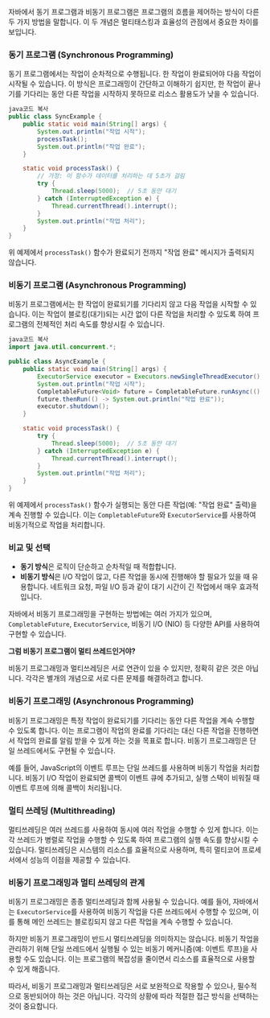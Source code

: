 자바에서 동기 프로그램과 비동기 프로그램은 프로그램의 흐름을 제어하는 방식이 다른 두 가지 방법을 말합니다. 이 두 개념은 멀티태스킹과 효율성의 관점에서 중요한 차이를 보입니다.

### 동기 프로그램 (Synchronous Programming)

동기 프로그램에서는 작업이 순차적으로 수행됩니다. 한 작업이 완료되어야 다음 작업이 시작될 수 있습니다. 이 방식은 프로그래밍이 간단하고 이해하기 쉽지만, 한 작업이 끝나기를 기다리는 동안 다른 작업을 시작하지 못하므로 리소스 활용도가 낮을 수 있습니다.

```java
java코드 복사
public class SyncExample {
    public static void main(String[] args) {
        System.out.println("작업 시작");
        processTask();
        System.out.println("작업 완료");
    }

    static void processTask() {
        // 가정: 이 함수가 데이터를 처리하는 데 5초가 걸림
        try {
            Thread.sleep(5000);  // 5초 동안 대기
        } catch (InterruptedException e) {
            Thread.currentThread().interrupt();
        }
        System.out.println("작업 처리");
    }
}
```

위 예제에서 `processTask()` 함수가 완료되기 전까지 "작업 완료" 메시지가 출력되지 않습니다.

### 비동기 프로그램 (Asynchronous Programming)

비동기 프로그램에서는 한 작업이 완료되기를 기다리지 않고 다음 작업을 시작할 수 있습니다. 이는 작업이 블로킹(대기)되는 시간 없이 다른 작업을 처리할 수 있도록 하여 프로그램의 전체적인 처리 속도를 향상시킬 수 있습니다.

```java
java코드 복사
import java.util.concurrent.*;

public class AsyncExample {
    public static void main(String[] args) {
        ExecutorService executor = Executors.newSingleThreadExecutor();
        System.out.println("작업 시작");
        CompletableFuture<Void> future = CompletableFuture.runAsync(() -> processTask(), executor);
        future.thenRun(() -> System.out.println("작업 완료"));
        executor.shutdown();
    }

    static void processTask() {
        try {
            Thread.sleep(5000);  // 5초 동안 대기
        } catch (InterruptedException e) {
            Thread.currentThread().interrupt();
        }
        System.out.println("작업 처리");
    }
}
```

위 예제에서 `processTask()` 함수가 실행되는 동안 다른 작업(예: "작업 완료" 출력)을 계속 진행할 수 있습니다. 이는 `CompletableFuture`와 `ExecutorService`를 사용하여 비동기적으로 작업을 처리합니다.

### 비교 및 선택

- **동기 방식**은 로직이 단순하고 순차적일 때 적합합니다.
- **비동기 방식**은 I/O 작업이 많고, 다른 작업을 동시에 진행해야 할 필요가 있을 때 유용합니다. 네트워크 요청, 파일 I/O 등과 같이 대기 시간이 긴 작업에서 매우 효과적입니다.

자바에서 비동기 프로그래밍을 구현하는 방법에는 여러 가지가 있으며, `CompletableFuture`, `ExecutorService`, 비동기 I/O (NIO) 등 다양한 API를 사용하여 구현할 수 있습니다.

**그럼 비동기 프로그램이 멀티 쓰레드인거야?**

비동기 프로그래밍과 멀티쓰레딩은 서로 연관이 있을 수 있지만, 정확히 같은 것은 아닙니다. 각각은 별개의 개념으로 서로 다른 문제를 해결하려고 합니다.

### 비동기 프로그래밍 (Asynchronous Programming)

비동기 프로그래밍은 특정 작업이 완료되기를 기다리는 동안 다른 작업을 계속 수행할 수 있도록 합니다. 이는 프로그램이 작업의 완료를 기다리는 대신 다른 작업을 진행하면서 작업의 완료를 알림 받을 수 있게 하는 것을 목표로 합니다. 비동기 프로그래밍은 단일 쓰레드에서도 구현될 수 있습니다.

예를 들어, JavaScript의 이벤트 루프는 단일 쓰레드를 사용하며 비동기 작업을 처리합니다. 비동기 I/O 작업이 완료되면 콜백이 이벤트 큐에 추가되고, 실행 스택이 비워질 때 이벤트 루프에 의해 콜백이 처리됩니다.

### 멀티 쓰레딩 (Multithreading)

멀티쓰레딩은 여러 쓰레드를 사용하여 동시에 여러 작업을 수행할 수 있게 합니다. 이는 각 쓰레드가 병렬로 작업을 수행할 수 있도록 하여 프로그램의 실행 속도를 향상시킬 수 있습니다. 멀티쓰레딩은 시스템의 리소스를 효율적으로 사용하며, 특히 멀티코어 프로세서에서 성능의 이점을 제공할 수 있습니다.

### 비동기 프로그래밍과 멀티 쓰레딩의 관계

비동기 프로그래밍은 종종 멀티쓰레딩과 함께 사용될 수 있습니다. 예를 들어, 자바에서는 `ExecutorService`를 사용하여 비동기 작업을 다른 쓰레드에서 수행할 수 있으며, 이를 통해 메인 쓰레드는 블로킹되지 않고 다른 작업을 계속 수행할 수 있습니다.

하지만 비동기 프로그래밍이 반드시 멀티쓰레딩을 의미하지는 않습니다. 비동기 작업을 관리하기 위해 단일 쓰레드에서 실행될 수 있는 비동기 메커니즘(예: 이벤트 루프)을 사용할 수도 있습니다. 이는 프로그램의 복잡성을 줄이면서 리소스를 효율적으로 사용할 수 있게 해줍니다.

따라서, 비동기 프로그래밍과 멀티쓰레딩은 서로 보완적으로 작용할 수 있으나, 필수적으로 동반되어야 하는 것은 아닙니다. 각각의 상황에 따라 적절한 접근 방식을 선택하는 것이 중요합니다.